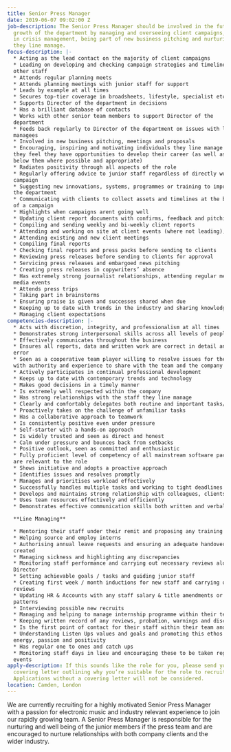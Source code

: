 ```yaml
---
title: Senior Press Manager
date: 2019-06-07 09:02:00 Z
job-description: The Senior Press Manager should be involved in the future and the
  growth of the department by managing and overseeing client campaigns, being involved
  in crisis management, being part of new business pitching and nurturing the individuals
  they line manage.
focus-description: |-
  * Acting as the lead contact on the majority of client campaigns
  * Leading on developing and checking campaign strategies and timelines for
  other staff
  * Attends regular planning meets
  * Attends planning meetings with junior staff for support
  * Leads by example at all times
  * Secures top-tier coverage in broadsheets, lifestyle, specialist etc
  * Supports Director of the department in decisions
  * Has a brilliant database of contacts
  * Works with other senior team members to support Director of the
  department
  * Feeds back regularly to Director of the department on issues with line
  managees
  * Involved in new business pitching, meetings and proposals
  * Encouraging, inspiring and motivating individuals they line manage so that
  they feel they have opportunities to develop their career (as well as others
  below them where possible and appropriate)
  * Radiates positivity through all aspects of the role
  * Regularly offering advice to junior staff regardless of directly working the
  campaign
  * Suggesting new innovations, systems, programmes or training to improve
  the department
  * Communicating with clients to collect assets and timelines at the beginning
  of a campaign
  * Highlights when campaigns arent going well
  * Updating client report documents with confirms, feedback and pitching
  * Compiling and sending weekly and bi-weekly client reports
  * Attending and working on site at client events (where not leading), hosting press, coordinating interviews, managing photo pits and doing press accreditation
  * Attending existing and new client meetings
  * Compiling final reports
  * Checking final reports and press packs before sending to clients
  * Reviewing press releases before sending to clients for approval
  * Servicing press releases and embargoed news pitching
  * Creating press releases in copywriters’ absence
  * Has extremely strong journalist relationships, attending regular meets &
  media events
  * Attends press trips
  * Taking part in brainstorms
  * Ensuring praise is given and successes shared when due
  * Keeping up to date with trends in the industry and sharing knowledge
  * Managing client expectations
competencies-description: |-
  * Acts with discretion, integrity, and professionalism at all times
  * Demonstrates strong interpersonal skills across all levels of people
  * Effectively communicates throughout the business
  * Ensures all reports, data and written work are correct in detail and without
  error
  * Seen as a cooperative team player willing to resolve issues for the good of all
  with authority and experience to share with the team and the company
  * Actively participates in continual professional development
  * Keeps up to date with contemporary trends and technology
  * Makes good decisions in a timely manner
  * Is extremely well respected within the company
  * Has strong relationships with the staff they line manage
  * Clearly and comfortably delegates both routine and important tasks/decisions
  * Proactively takes on the challenge of unfamiliar tasks
  * Has a collaborative approach to teamwork
  * Is consistently positive even under pressure
  * Self-starter with a hands-on approach
  * Is widely trusted and seen as direct and honest
  * Calm under pressure and bounces back from setbacks
  * Positive outlook, seen as committed and enthusiastic
  * Fully proficient level of competency of all mainstream software packages that
  are relevant to the role
  * Shows initiative and adopts a proactive approach
  * Identifies issues and resolves promptly
  * Manages and prioritises workload effectively
  * Successfully handles multiple tasks and working to tight deadlines
  * Develops and maintains strong relationship with colleagues, clients and external suppliers
  * Uses team resources effectively and efficiently
  * Demonstrates effective communication skills both written and verbal

  **Line Managing**

  * Mentoring their staff under their remit and proposing any training needed
  * Helping source and employ interns
  * Authorising annual leave requests and ensuring an adequate handover is
  created
  * Managing sickness and highlighting any discrepancies
  * Monitoring staff performance and carrying out necessary reviews alongside
  Director
  * Setting achievable goals / tasks and guiding junior staff
  * Creating first week / month inductions for new staff and carrying out necessary
  reviews
  * Updating HR & Accounts with any staff salary & title amendments or working
  patterns
  * Interviewing possible new recruits
  * Managing and helping to manage internship programme within their team
  * Keeping written record of any reviews, probation, warnings and disciplinaries
  * Is the first point of contact for their staff within their team and provides support
  * Understanding Listen Ups values and goals and promoting this ethos with
  energy, passion and positivity
  * Has regular one to ones and catch ups
  * Monitoring staff days in lieu and encouraging these to be taken regularly after
  events
apply-description: If this sounds like the role for you, please send your email and
  covering letter outlining why you’re suitable for the role to recruitment@listen-up.biz.
  Applications without a covering letter will not be considered.
location: Camden, London
---
```


We are currently recruiting for a highly motivated Senior Press Manager with a passion for electronic music and industry relevant experience to join our rapidly growing team. A Senior Press Manager is responsible for the nurturing and well being of the junior members if the press team and are encouraged to nurture relationships with both company clients and the wider industry. 
